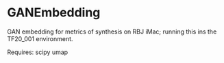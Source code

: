 # GANEmbedding
 GAN embedding for metrics of synthesis
 on RBJ iMac; running this ins the TF20_001 environment.
 
 Requires:
 scipy
 umap
 
